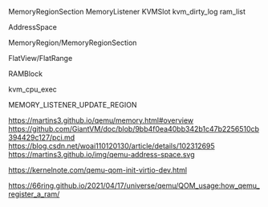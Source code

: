 MemoryRegionSection
MemoryListener
KVMSlot
kvm_dirty_log
ram_list

AddressSpace

MemoryRegion/MemoryRegionSection

FlatView/FlatRange

RAMBlock

kvm_cpu_exec

MEMORY_LISTENER_UPDATE_REGION


https://martins3.github.io/qemu/memory.html#overview
https://github.com/GiantVM/doc/blob/9bb4f0ea40bb342b1c47b2256510cb394429c127/pci.md
https://blog.csdn.net/woai110120130/article/details/102312695
https://martins3.github.io/img/qemu-address-space.svg

https://kernelnote.com/qemu-qom-init-virtio-dev.html


https://66ring.github.io/2021/04/17/universe/qemu/QOM_usage:how_qemu_register_a_ram/